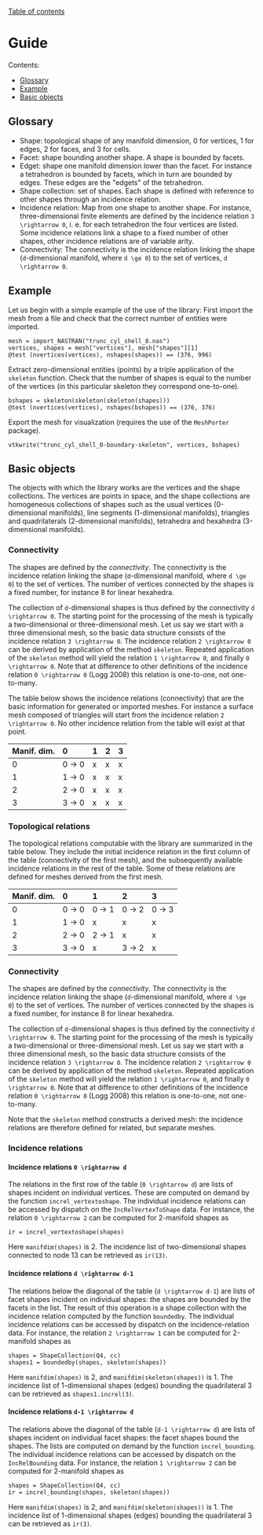 [Table of contents](https://petrkryslucsd.github.io/MeshCore.jl/latest/index.html)

# Guide

Contents:
- [Glossary](#Glossary)
- [Example](#Example)
- [Basic objects](#BasicObjects)

## <a name="Glossary"></a>Glossary

- Shape: topological shape of any manifold dimension, 0 for vertices, 1 for
  edges, 2 for faces, and 3 for cells.
- Facet: shape bounding another shape. A shape is bounded by facets.
- Edget: shape one manifold dimension lower than the facet. For instance
  a tetrahedron is bounded by facets, which in turn are bounded by edges.
  These edges are the "edgets" of the tetrahedron.
- Shape collection: set of shapes. Each shape is defined with reference
  to other shapes through an incidence relation.
- Incidence relation: Map from one shape to another shape. For instance,
  three-dimensional finite elements are defined by the
  incidence relation ``3 \rightarrow 0``, i. e. for each tetrahedron
  the four vertices are listed. Some incidence relations link a shape to
  a fixed number of other shapes, other incidence relations are of variable arity.
- Connectivity: The connectivity is the incidence
  relation linking the shape (``d``-dimensional manifold, where ``d \ge 0``) to
  the set of vertices, ``d \rightarrow 0``.

## <a name="Example"></a>Example

Let us begin with a simple example of the use of the library:
First import the mesh from a file and check that the correct number of entities
were imported.
```
mesh = import_NASTRAN("trunc_cyl_shell_0.nas")
vertices, shapes = mesh["vertices"], mesh["shapes"][1]
@test (nvertices(vertices), nshapes(shapes)) == (376, 996)
```
Extract zero-dimensional entities (points) by a triple application of the
`skeleton` function. Check that the number of shapes is equal to the number of
the vertices (in this particular skeleton they correspond one-to-one).
```
bshapes = skeleton(skeleton(skeleton(shapes)))
@test (nvertices(vertices), nshapes(bshapes)) == (376, 376)
```
Export the mesh for visualization (requires the use of the `MeshPorter` package).
```
vtkwrite("trunc_cyl_shell_0-boundary-skeleton", vertices, bshapes)
```

## <a name="BasicObjects"></a>Basic objects

The objects with which the library works are the vertices and the shape
collections. The vertices are points in space, and the shape collections are
homogeneous collections of  shapes such as the usual vertices (0-dimensional
manifolds), line segments (1-dimensional manifolds), triangles and
quadrilaterals (2-dimensional manifolds), tetrahedra and hexahedra
(3-dimensional manifolds).

### Connectivity

The shapes are defined by the *connectivity*. The connectivity is the incidence
relation linking the shape (``d``-dimensional manifold, where ``d \ge 0``) to
the set of vertices.  The number of vertices connected by the shapes is a fixed
number, for instance 8 for linear hexahedra.

The collection of ``d``-dimensional shapes is thus defined by the connectivity
``d \rightarrow 0``. The starting point for the processing of  the mesh is
typically a two-dimensional or three-dimensional mesh. Let us say we start with
a three dimensional mesh, so the basic data structure consists of the incidence
relation ``3 \rightarrow 0``. The incidence relation ``2 \rightarrow 0`` can be
derived by application of the method `skeleton`. Repeated application of the
`skeleton` method will yield the relation ``1 \rightarrow 0``, and finally ``0
\rightarrow 0``. Note that at difference to other definitions of the incidence
relation ``0 \rightarrow 0`` (Logg 2008) this relation is one-to-one, not
one-to-many.

The table below shows the incidence relations (connectivity) that are the basic
information for generated or imported meshes. For instance a surface mesh
composed of triangles will start from the incidence relation ``2 \rightarrow
0``. No other incidence relation from the table will exist at that point.

| Manif. dim.      |   0   |   1   |   2   |  3   |
|:--------|:--------|:--------|:--------|:--------|
| 0     | 0 -> 0 | x | x | x |
| 1     | 1 -> 0 | x | x | x |
| 2     | 2 -> 0 | x | x | x |
| 3     | 3 -> 0 | x | x | x |

### Topological relations

The topological relations computable with the library are summarized in the
table below. They include the initial incidence relation  in the first column of
the table (connectivity of the first mesh), and the subsequently available
incidence relations in the rest of the table. Some of these relations are
defined for meshes derived from the first mesh.

| Manif. dim.      |   0   |   1   |   2   |  3   |
|:--------|:--------|:--------|:--------|:--------|
| 0     | 0 -> 0 | 0 -> 1 | 0 -> 2 | 0 -> 3 |
| 1     | 1 -> 0 | x | x | x |
| 2     | 2 -> 0 | 2 -> 1 | x | x |
| 3     | 3 -> 0 | x | 3 -> 2 | x |

### Connectivity

The shapes are defined by the *connectivity*. The connectivity is the incidence
relation linking the shape (``d``-dimensional manifold, where ``d \ge 0``) to
the set of vertices.  The number of vertices connected by the shapes is a fixed
number, for instance 8 for linear hexahedra.

The collection of ``d``-dimensional shapes is thus defined by the connectivity
``d \rightarrow 0``. The starting point for the processing of  the mesh is
typically a two-dimensional or three-dimensional mesh. Let us say we start with
a three dimensional mesh, so the basic data structure consists of the incidence
relation ``3 \rightarrow 0``. The incidence relation ``2 \rightarrow 0`` can be
derived by application of the method `skeleton`. Repeated application of the
`skeleton` method will yield the relation ``1 \rightarrow 0``, and finally ``0
\rightarrow 0``. Note that at difference to other definitions of the incidence
relation ``0 \rightarrow 0`` (Logg 2008) this relation is one-to-one, not
one-to-many.

Note that the `skeleton` method constructs a derived mesh: the incidence relations
are therefore defined for related, but separate meshes.

### Incidence relations

#### Incidence relations ``0 \rightarrow d``

The relations in the first row of the table (``0 \rightarrow d``) are lists of
shapes incident on individual vertices. These are computed on demand by the
function `increl_vertextoshape`. The individual incidence relations can be accessed by
dispatch on the `IncRelVertexToShape` data. For instance, the relation ``0 \rightarrow 2`` can be
computed for 2-manifold shapes as
```
ir = increl_vertextoshape(shapes)
```
Here `manifdim(shapes)` is 2. The incidence list of two-dimensional shapes
connected to node 13 can be retrieved as `ir(13)`.

#### Incidence relations ``d \rightarrow d-1``

The relations below the diagonal of the table (``d \rightarrow d-1``) are lists
of facet shapes incident on individual shapes: the shapes are bounded by the
facets in the list. The result of this operation is a shape collection with the
incidence relation computed by the function `boundedby`. The individual
incidence relations can be accessed by dispatch on the incidence-relation data.
For instance, the relation ``2 \rightarrow 1`` can be computed for 2-manifold
shapes as
```
shapes = ShapeCollection(Q4, cc)
shapes1 = boundedby(shapes, skeleton(shapes))
```
Here `manifdim(shapes)` is 2, and `manifdim(skeleton(shapes))` is 1. The incidence
list of 1-dimensional shapes (edges) bounding the quadrilateral  3 can be
retrieved as `shapes1.increl(3)`.

#### Incidence relations ``d-1 \rightarrow d``

The relations above the diagonal  of the table (``d-1 \rightarrow d``) are lists
of  shapes incident on individual facet shapes: the facet shapes bound the shapes. The lists are computed on
demand by the function `increl_bounding`. The individual incidence relations can be
accessed by dispatch on the `IncRelBounding` data. For instance, the relation ``1
\rightarrow 2`` can be computed for 2-manifold shapes as
```
shapes = ShapeCollection(Q4, cc)
ir = increl_bounding(shapes, skeleton(shapes))
```
Here `manifdim(shapes)` is 2, and `manifdim(skeleton(shapes))` is 1. The incidence
list of 1-dimensional shapes (edges) bounding the quadrilateral  3 can be
retrieved as `ir(3)`.
